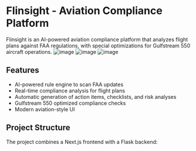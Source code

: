 # Flinsight - Aviation Compliance Platform

Flinsight is an AI-powered aviation compliance platform that analyzes flight plans against FAA regulations, with special optimizations for Gulfstream 550 aircraft operations.
![image](https://github.com/user-attachments/assets/21f3a4fc-6573-4adb-a816-64b57e13c2a7)
![image](https://github.com/user-attachments/assets/aba91166-f7c0-440d-a09e-39d9757c0633)
![image](https://github.com/user-attachments/assets/d64d2c0b-98a3-454c-8afb-1309f2132587)


## Features

- AI-powered rule engine to scan FAA updates
- Real-time compliance analysis for flight plans
- Automatic generation of action items, checklists, and risk analyses
- Gulfstream 550 optimized compliance checks
- Modern aviation-style UI

## Project Structure

The project combines a Next.js frontend with a Flask backend:

